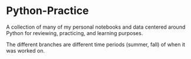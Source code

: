 # Python-Practice
A collection of many of my personal notebooks and data centered around Python for reviewing, practicing, and learning purposes.

The different branches are different time periods (summer, fall) of when it was worked on. 
